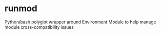 # runmod
Python/bash polyglot wrapper around Environment Module to help manage module cross-compatibility issues

